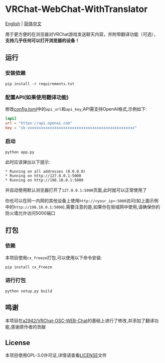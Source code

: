 # VRChat-WebChat-WithTranslator

[English](README.md) | [简体中文](README_zh-CN.md)

用于更方便的在浏览器对VRChat游戏发送聊天内容，并附带翻译功能（可选），**支持几乎任何可以打开浏览器的设备！**

## 运行

### 安装依赖

```shell
pip install -r requirements.txt
```

### 配置API(如果使用翻译功能)

修改[config.toml](config.toml)中的`api_url`和`api_key`,API需支持OpenAI格式,示例如下:

```toml
[api]
url = "https://api.openai.com"
key = "sk-xxxxxxxxxxxxxxxxxxxxxxxxxxxxxxxxxxxxxxxxxxxxxxxx"
```

### 启动

```shell
python app.py
```

此时应该弹出以下提示:

```shell
* Running on all addresses (0.0.0.0)
* Running on http://127.0.0.1:5000
* Running on http://198.18.0.1:5000
```

并自动使用默认浏览器打开了`127.0.0.1:5000`页面,此时就可以正常使用了

你也可以在同一内网的其他设备上使用`http://<your_ip>:5000`访问(如上面示例中的`http://198.18.0.1:5000`),需要注意的是,如果你在局域网中使用,请确保你的防火墙允许访问5000端口

## 打包

### 依赖

本项目使用`cx_freeze`打包,可以使用以下命令安装:

```shell
pip install cx_Freeze
```

### 进行打包

```shell
python setup.py build
```

## 鸣谢

本项目在[a2942/VRChat-OSC-WEB-Chat](https://github.com/a2942/VRChat-OSC-WEB-Chat)的基础上进行了修改,并添加了翻译功能,感谢原作者的贡献

## License

本项目使用GPL-3.0许可证,详情请查看[LICENSE](LICENSE)文件
